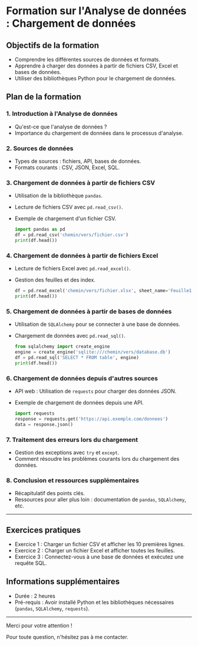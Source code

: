 # Formation sur l'Analyse de données : Chargement de données

## Objectifs de la formation
- Comprendre les différentes sources de données et formats.
- Apprendre à charger des données à partir de fichiers CSV, Excel et bases de données.
- Utiliser des bibliothèques Python pour le chargement de données.

## Plan de la formation

### 1. Introduction à l'Analyse de données
- Qu'est-ce que l'analyse de données ?
- Importance du chargement de données dans le processus d'analyse.

### 2. Sources de données
- Types de sources : fichiers, API, bases de données.
- Formats courants : CSV, JSON, Excel, SQL.

### 3. Chargement de données à partir de fichiers CSV
- Utilisation de la bibliothèque `pandas`.
- Lecture de fichiers CSV avec `pd.read_csv()`.
- Exemple de chargement d'un fichier CSV.

  ```python
  import pandas as pd
  df = pd.read_csv('chemin/vers/fichier.csv')
  print(df.head())
  ```

### 4. Chargement de données à partir de fichiers Excel
- Lecture de fichiers Excel avec `pd.read_excel()`.
- Gestion des feuilles et des index.

  ```python
  df = pd.read_excel('chemin/vers/fichier.xlsx', sheet_name='Feuille1')
  print(df.head())
  ```

### 5. Chargement de données à partir de bases de données
- Utilisation de `SQLAlchemy` pour se connecter à une base de données.
- Chargement de données avec `pd.read_sql()`.

  ```python
  from sqlalchemy import create_engine
  engine = create_engine('sqlite:///chemin/vers/database.db')
  df = pd.read_sql('SELECT * FROM table', engine)
  print(df.head())
  ```

### 6. Chargement de données depuis d'autres sources
- API web : Utilisation de `requests` pour charger des données JSON.
- Exemple de chargement de données depuis une API.

  ```python
  import requests
  response = requests.get('https://api.exemple.com/donnees')
  data = response.json()
  ```

### 7. Traitement des erreurs lors du chargement
- Gestion des exceptions avec `try` et `except`.
- Comment résoudre les problèmes courants lors du chargement des données.

### 8. Conclusion et ressources supplémentaires
- Récapitulatif des points clés.
- Ressources pour aller plus loin : documentation de `pandas`, `SQLAlchemy`, etc.

---

## Exercices pratiques
- Exercice 1 : Charger un fichier CSV et afficher les 10 premières lignes.
- Exercice 2 : Charger un fichier Excel et afficher toutes les feuilles.
- Exercice 3 : Connectez-vous à une base de données et exécutez une requête SQL.

## Informations supplémentaires
- Durée : 2 heures
- Pré-requis : Avoir installé Python et les bibliothèques nécessaires (`pandas`, `SQLAlchemy`, `requests`).

---

Merci pour votre attention ! 

Pour toute question, n'hésitez pas à me contacter.